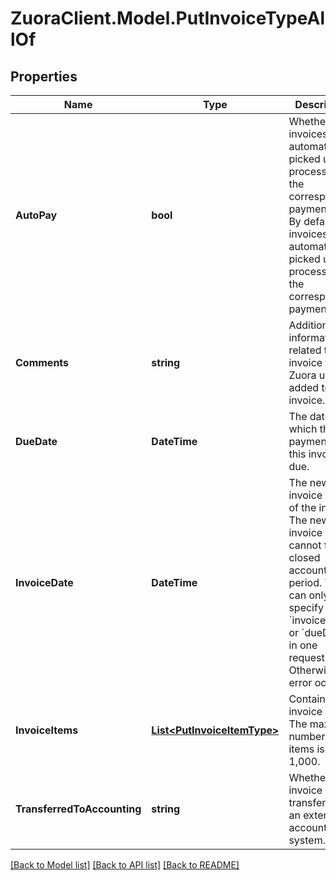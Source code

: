 # ZuoraClient.Model.PutInvoiceTypeAllOf

## Properties

Name | Type | Description | Notes
------------ | ------------- | ------------- | -------------
**AutoPay** | **bool** | Whether invoices are automatically picked up for processing in the corresponding payment run. By default, invoices are automatically picked up for processing in the corresponding payment run.  | [optional] 
**Comments** | **string** | Additional information related to the invoice that a Zuora user added to the invoice.  | [optional] 
**DueDate** | **DateTime** | The date by which the payment for this invoice is due.  | [optional] 
**InvoiceDate** | **DateTime** | The new invoice date of the invoice. The new invoice date cannot fall in a closed accounting period. You can only specify &#x60;invoiceDate&#x60; or &#x60;dueDate&#x60; in one request. Otherwise, an error occurs.  | [optional] 
**InvoiceItems** | [**List&lt;PutInvoiceItemType&gt;**](PutInvoiceItemType.md) | Container for invoice items, The maximum number of items is 1,000.  | [optional] 
**TransferredToAccounting** | **string** | Whether the invoice was transferred to an external accounting system.  | [optional] 

[[Back to Model list]](../README.md#documentation-for-models) [[Back to API list]](../README.md#documentation-for-api-endpoints) [[Back to README]](../README.md)

